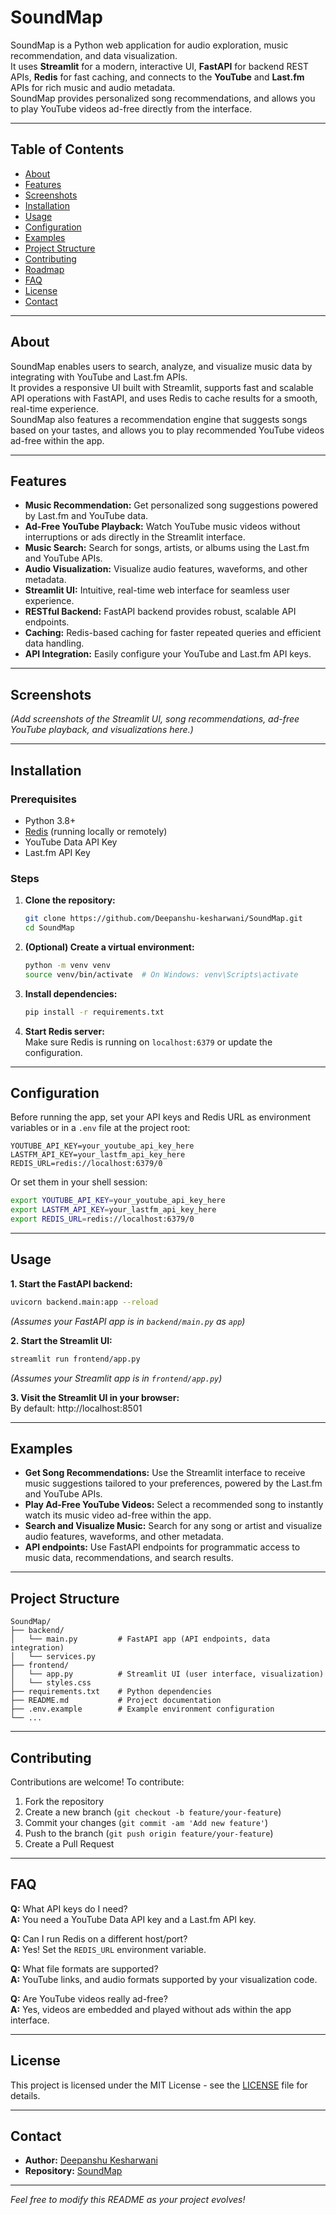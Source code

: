 # SoundMap

SoundMap is a Python web application for audio exploration, music recommendation, and data visualization.  
It uses **Streamlit** for a modern, interactive UI, **FastAPI** for backend REST APIs, **Redis** for fast caching, and connects to the **YouTube** and **Last.fm** APIs for rich music and audio metadata.  
SoundMap provides personalized song recommendations, and allows you to play YouTube videos ad-free directly from the interface.

---

## Table of Contents

- [About](#about)
- [Features](#features)
- [Screenshots](#screenshots)
- [Installation](#installation)
- [Usage](#usage)
- [Configuration](#configuration)
- [Examples](#examples)
- [Project Structure](#project-structure)
- [Contributing](#contributing)
- [Roadmap](#roadmap)
- [FAQ](#faq)
- [License](#license)
- [Contact](#contact)

---

## About

SoundMap enables users to search, analyze, and visualize music data by integrating with YouTube and Last.fm APIs.  
It provides a responsive UI built with Streamlit, supports fast and scalable API operations with FastAPI, and uses Redis to cache results for a smooth, real-time experience.  
SoundMap also features a recommendation engine that suggests songs based on your tastes, and allows you to play recommended YouTube videos ad-free within the app.

---

## Features

- **Music Recommendation:** Get personalized song suggestions powered by Last.fm and YouTube data.
- **Ad-Free YouTube Playback:** Watch YouTube music videos without interruptions or ads directly in the Streamlit interface.
- **Music Search:** Search for songs, artists, or albums using the Last.fm and YouTube APIs.
- **Audio Visualization:** Visualize audio features, waveforms, and other metadata.
- **Streamlit UI:** Intuitive, real-time web interface for seamless user experience.
- **RESTful Backend:** FastAPI backend provides robust, scalable API endpoints.
- **Caching:** Redis-based caching for faster repeated queries and efficient data handling.
- **API Integration:** Easily configure your YouTube and Last.fm API keys.

---

## Screenshots

*(Add screenshots of the Streamlit UI, song recommendations, ad-free YouTube playback, and visualizations here.)*

---

## Installation

### Prerequisites

- Python 3.8+
- [Redis](https://redis.io/download) (running locally or remotely)
- YouTube Data API Key
- Last.fm API Key

### Steps

1. **Clone the repository:**
    ```bash
    git clone https://github.com/Deepanshu-kesharwani/SoundMap.git
    cd SoundMap
    ```

2. **(Optional) Create a virtual environment:**
    ```bash
    python -m venv venv
    source venv/bin/activate  # On Windows: venv\Scripts\activate
    ```

3. **Install dependencies:**
    ```bash
    pip install -r requirements.txt
    ```

4. **Start Redis server:**  
   Make sure Redis is running on `localhost:6379` or update the configuration.

---

## Configuration

Before running the app, set your API keys and Redis URL as environment variables or in a `.env` file at the project root:

```
YOUTUBE_API_KEY=your_youtube_api_key_here
LASTFM_API_KEY=your_lastfm_api_key_here
REDIS_URL=redis://localhost:6379/0
```

Or set them in your shell session:

```bash
export YOUTUBE_API_KEY=your_youtube_api_key_here
export LASTFM_API_KEY=your_lastfm_api_key_here
export REDIS_URL=redis://localhost:6379/0
```

---

## Usage

**1. Start the FastAPI backend:**
```bash
uvicorn backend.main:app --reload
```
*(Assumes your FastAPI app is in `backend/main.py` as `app`)*

**2. Start the Streamlit UI:**
```bash
streamlit run frontend/app.py
```
*(Assumes your Streamlit app is in `frontend/app.py`)*

**3. Visit the Streamlit UI in your browser:**  
By default: http://localhost:8501

---

## Examples

- **Get Song Recommendations:** Use the Streamlit interface to receive music suggestions tailored to your preferences, powered by the Last.fm and YouTube APIs.
- **Play Ad-Free YouTube Videos:** Select a recommended song to instantly watch its music video ad-free within the app.
- **Search and Visualize Music:** Search for any song or artist and visualize audio features, waveforms, and other metadata.
- **API endpoints:** Use FastAPI endpoints for programmatic access to music data, recommendations, and search results.

---

## Project Structure

```plaintext
SoundMap/
├── backend/
│   └── main.py         # FastAPI app (API endpoints, data integration)
│   └── services.py  
├── frontend/
│   └── app.py          # Streamlit UI (user interface, visualization)
│   └── styles.css  
├── requirements.txt    # Python dependencies
├── README.md           # Project documentation
├── .env.example        # Example environment configuration
└── ...
```

---

## Contributing

Contributions are welcome! To contribute:

1. Fork the repository
2. Create a new branch (`git checkout -b feature/your-feature`)
3. Commit your changes (`git commit -am 'Add new feature'`)
4. Push to the branch (`git push origin feature/your-feature`)
5. Create a Pull Request


---

## FAQ

**Q:** What API keys do I need?  
**A:** You need a YouTube Data API key and a Last.fm API key.

**Q:** Can I run Redis on a different host/port?  
**A:** Yes! Set the `REDIS_URL` environment variable.

**Q:** What file formats are supported?  
**A:** YouTube links, and audio formats supported by your visualization code.

**Q:** Are YouTube videos really ad-free?  
**A:** Yes, videos are embedded and played without ads within the app interface.

---

## License

This project is licensed under the MIT License - see the [LICENSE](LICENSE) file for details.

---

## Contact

- **Author:** [Deepanshu Kesharwani](https://github.com/Deepanshu-kesharwani)
- **Repository:** [SoundMap](https://github.com/Deepanshu-kesharwani/SoundMap)

---

*Feel free to modify this README as your project evolves!*
